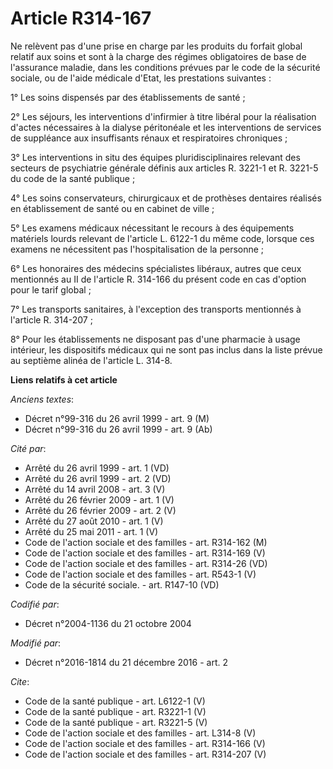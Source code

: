 # Article R314-167

Ne relèvent pas d'une prise en charge par les produits du forfait global relatif aux soins et sont à la charge des régimes
obligatoires de base de l'assurance maladie, dans les conditions prévues par le code de la sécurité sociale, ou de l'aide
médicale d'Etat, les prestations suivantes : 

1° Les soins dispensés par des établissements de santé ; 

2° Les séjours, les interventions d'infirmier à titre libéral pour la réalisation d'actes nécessaires à la dialyse
péritonéale et les interventions de services de suppléance aux insuffisants rénaux et respiratoires chroniques ; 

3° Les interventions in situ des équipes pluridisciplinaires relevant des secteurs de psychiatrie générale définis aux
articles R. 3221-1 et R. 3221-5 du code de la santé publique ; 

4° Les soins conservateurs, chirurgicaux et de prothèses dentaires réalisés en établissement de santé ou en cabinet de
ville ; 

5° Les examens médicaux nécessitant le recours à des équipements matériels lourds relevant de l'article L. 6122-1 du même
code, lorsque ces examens ne nécessitent pas l'hospitalisation de la personne ; 

6° Les honoraires des médecins spécialistes libéraux, autres que ceux mentionnés au II de l'article R. 314-166 du présent
code en cas d'option pour le tarif global ; 

7° Les transports sanitaires, à l'exception des transports mentionnés à l'article R. 314-207 ; 

8° Pour les établissements ne disposant pas d'une pharmacie à usage intérieur, les dispositifs médicaux qui ne sont pas
inclus dans la liste prévue au septième alinéa de l'article L. 314-8.

**Liens relatifs à cet article**

_Anciens textes_:

  - Décret n°99-316 du 26 avril 1999 - art. 9 (M)
  - Décret n°99-316 du 26 avril 1999 - art. 9 (Ab)

_Cité par_:

  - Arrêté du 26 avril 1999 - art. 1 (VD)
  - Arrêté du 26 avril 1999 - art. 2 (VD)
  - Arrêté du 14 avril 2008 - art. 3 (V)
  - Arrêté du 26 février 2009 - art. 1 (V)
  - Arrêté du 26 février 2009 - art. 2 (V)
  - Arrêté du 27 août 2010 - art. 1 (V)
  - Arrêté du 25 mai 2011 - art. 1 (V)
  - Code de l'action sociale et des familles - art. R314-162 (M)
  - Code de l'action sociale et des familles - art. R314-169 (V)
  - Code de l'action sociale et des familles - art. R314-26 (VD)
  - Code de l'action sociale et des familles - art. R543-1 (V)
  - Code de la sécurité sociale. - art. R147-10 (VD)

_Codifié par_:

  - Décret n°2004-1136 du 21 octobre 2004

_Modifié par_:

  - Décret n°2016-1814 du 21 décembre 2016 - art. 2

_Cite_:

  - Code de la santé publique - art. L6122-1 (V)
  - Code de la santé publique - art. R3221-1 (V)
  - Code de la santé publique - art. R3221-5 (V)
  - Code de l'action sociale et des familles - art. L314-8 (V)
  - Code de l'action sociale et des familles - art. R314-166 (V)
  - Code de l'action sociale et des familles - art. R314-207 (V)
